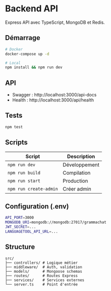 # Backend API

Express API avec TypeScript, MongoDB et Redis.

## Démarrage

```bash
# Docker
docker-compose up -d

# Local
npm install && npm run dev
```

## API

- Swagger : http://localhost:3000/api-docs
- Health : http://localhost:3000/api/health

## Tests

```bash
npm test
```

## Scripts

| Script | Description |
|--------|-------------|
| `npm run dev` | Développement |
| `npm run build` | Compilation |
| `npm run start` | Production |
| `npm run create-admin` | Créer admin |

## Configuration (.env)

```bash
API_PORT=3000
MONGODB_URI=mongodb://mongodb:27017/grammachat
JWT_SECRET=...
LANGUAGETOOL_API_URL=...
```

## Structure

```
src/
├── controllers/ # Logique métier
├── middleware/  # Auth, validation
├── models/      # Mongoose schemas
├── routes/      # Routes Express
├── services/    # Services externes
└── server.ts    # Point d'entrée
```
